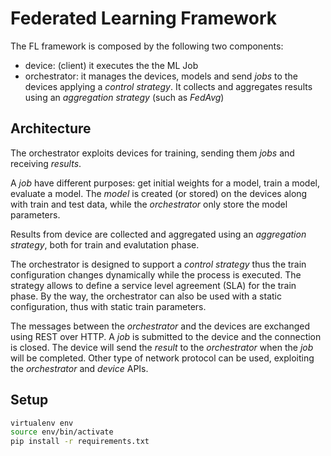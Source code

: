 # Federated Learning Framework

The FL framework is composed by the following two components:

- device: (client) it executes the the ML Job
- orchestrator: it manages the devices, models and send *jobs* to the devices applying a *control strategy*.
It collects and aggregates results using an *aggregation strategy* (such as *FedAvg*)


## Architecture

The orchestrator exploits devices for training, sending them *jobs* and receiving *results*.

A *job* have different purposes: get initial weights for a model, train a model, evaluate a model.
The *model* is created (or stored) on the devices along with train and test data, while the *orchestrator* only
store the model parameters.

Results from device are collected and aggregated using an *aggregation strategy*,
both for train and evalutation phase.

The orchestrator is designed to support a *control strategy* thus the train configuration changes dynamically
while the process is executed. The strategy allows to define a service level agreement (SLA) for the train phase.
By the way, the orchestrator can also be used with a static configuration, thus with static train parameters.

The messages between the *orchestrator* and the devices are exchanged using REST over HTTP. A *job* is submitted
to the device and the connection is closed. The device will send the *result* to the *orchestrator* when the
*job* will be completed. Other type of network protocol can be used, exploiting the *orchestrator* and *device* APIs.


## Setup
```bash
virtualenv env
source env/bin/activate
pip install -r requirements.txt
```

